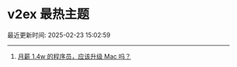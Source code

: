 # v2ex 最热主题

最近更新时间: 2025-02-23 15:02:59

--- 
1. [月薪 1.4w 的程序员，应该升级 Mac 吗？](https://www.v2ex.com/t/1113570) 
